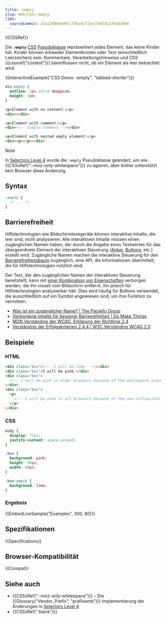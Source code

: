 ```yaml
---
title: :empty
slug: Web/CSS/:empty
l10n:
  sourceCommit: 33a12980eb49cc795a41f15ec7a0181270ad3048
---
```


{{CSSRef}}

Die **`:empty`** [CSS](/de/docs/Web/CSS) [Pseudoklasse](/de/docs/Web/CSS/Pseudo-classes) repräsentiert jedes Element, das keine Kinder hat. Kinder können entweder Elementknoten oder Text (einschließlich Leerzeichen) sein. Kommentare, Verarbeitungshinweise und CSS {{cssxref("content")}} beeinflussen nicht, ob ein Element als leer betrachtet wird.

{{InteractiveExample("CSS Demo: :empty", "tabbed-shorter")}}

```css interactive-example
div:empty {
  outline: 2px solid deeppink;
  height: 1em;
}
```

```html interactive-example
<p>Element with no content:</p>
<div></div>

<p>Element with comment:</p>
<div><!-- Simple Comment --></div>

<p>Element with nested empty element:</p>
<div><p></p></div>
```

> [!NOTE]
> In [Selectors Level 4](https://drafts.csswg.org/selectors-4/#the-empty-pseudo) wurde die `:empty` Pseudoklasse geändert, um wie {{CSSxRef(":-moz-only-whitespace")}} zu agieren, aber bisher unterstützt kein Browser diese Änderung.

## Syntax

```css
:empty {
  /* ... */
}
```

## Barrierefreiheit

Hilfstechnologien wie Bildschirmlesegeräte können interaktive Inhalte, die leer sind, nicht analysieren. Alle interaktiven Inhalte müssen einen zugänglichen Namen haben, der durch die Angabe eines Textwertes für das übergeordnete Element der interaktiven Steuerung ([Anker](/de/docs/Web/HTML/Element/a), [Buttons](/de/docs/Web/HTML/Element/button), etc.) erstellt wird. Zugängliche Namen machen die interaktive Steuerung für den [Barrierefreiheitsbaum](/de/docs/Learn_web_development/Core/Accessibility/What_is_accessibility#accessibility_apis) zugänglich, eine API, die Informationen übermittelt, die für Hilfstechnologien nützlich sind.

Der Text, der den zugänglichen Namen der interaktiven Steuerung bereitstellt, kann mit [einer Kombination von Eigenschaften](https://gomakethings.com/hidden-content-for-better-a11y/#hiding-the-link) verborgen werden, die ihn visuell vom Bildschirm entfernt, ihn jedoch für Hilfstechnologien analysierbar hält. Dies wird häufig für Buttons verwendet, die ausschließlich auf ein Symbol angewiesen sind, um ihre Funktion zu vermitteln.

- [Was ist ein zugänglicher Name? | The Paciello Group](https://www.tpgi.com/what-is-an-accessible-name/)
- [Verborgene Inhalte für besserer Barrierefreiheit | Go Make Things](https://gomakethings.com/hidden-content-for-better-a11y/)
- [MDN Verständnis der WCAG, Erklärung der Richtlinie 2.4](/de/docs/Web/Accessibility/Understanding_WCAG/Operable#guideline_2.4_%e2%80%94_navigable_provide_ways_to_help_users_navigate_find_content_and_determine_where_they_are)
- [Verständnis der Erfolgskriterien 2.4.4 | W3C Verständnis WCAG 2.0](https://www.w3.org/TR/UNDERSTANDING-WCAG20/navigation-mechanisms-refs.html)

## Beispiele

### HTML

```html
<div class="box"><!-- I will be lime. --></div>
<div class="box">I will be pink.</div>
<div class="box">
  <!-- I will be pink in older browsers because of the whitespace around this comment. -->
</div>
<div class="box">
  <p>
    <!-- I will be pink in all browsers because of the non-collapsible whitespace and elements around this comment. -->
  </p>
</div>
```

### CSS

```css hidden
body {
  display: flex;
  justify-content: space-around;
}
```

```css
.box {
  background: pink;
  height: 80px;
  width: 80px;
}

.box:empty {
  background: lime;
}
```

### Ergebnis

{{EmbedLiveSample("Examples", 300, 80)}}

## Spezifikationen

{{Specifications}}

## Browser-Kompatibilität

{{Compat}}

## Siehe auch

- {{CSSxRef(":-moz-only-whitespace")}} – Die {{Glossary("Vendor_Prefix", "präfixierte")}} Implementierung der Änderungen in [Selectors Level 4](https://drafts.csswg.org/selectors-4/#the-empty-pseudo)
- {{CSSxRef(":blank")}}
